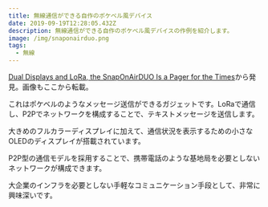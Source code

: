 ```yaml
---
title: 無線通信ができる自作のポケベル風デバイス
date: 2019-09-19T12:28:05.432Z
description: 無線通信ができる自作のポケベル風デバイスの作例を紹介します。
image: /img/snaponairduo.png
tags:
  - 無線
---
```

[Dual Displays and LoRa, the SnapOnAirDUO Is a Pager for the Times](https://blog.hackster.io/dual-displays-and-lora-the-snaponairduo-is-a-pager-for-the-times-9b946edbae93)から発見。画像もここから転載。

これはポケベルのようなメッセージ送信ができるガジェットです。LoRaで通信し、P2Pでネットワークを構成することで、テキストメッセージを送信します。

大きめのフルカラーディスプレイに加えて、通信状況を表示するための小さなOLEDのディスプレイが搭載されています。

P2P型の通信モデルを採用することで、携帯電話のような基地局を必要としないネットワークが構成できます。

大企業のインフラを必要としない手軽なコミュニケーション手段として、非常に興味深いです。
